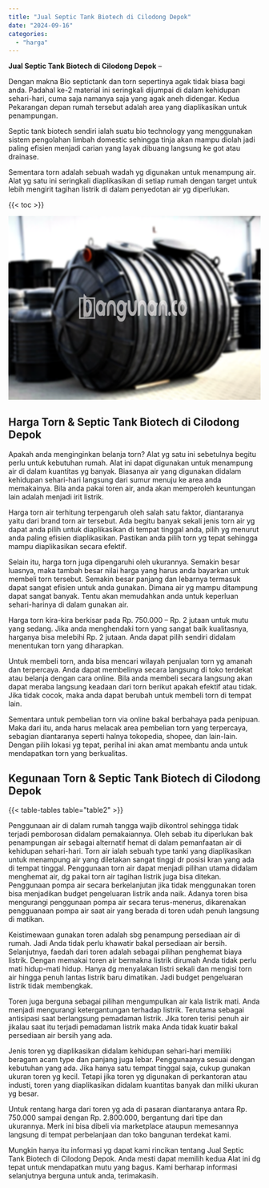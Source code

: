```yaml
---
title: "Jual Septic Tank Biotech di Cilodong Depok"
date: "2024-09-16"
categories: 
  - "harga"
---
```


**Jual Septic Tank Biotech di Cilodong Depok** –

Dengan makna Bio septictank dan torn sepertinya agak tidak biasa bagi anda. Padahal ke-2 material ini seringkali dijumpai di dalam kehidupan sehari-hari, cuma saja namanya saja yang agak aneh didengar. Kedua Pekarangan depan rumah tersebut adalah area yang diaplikasikan untuk penampungan.

Septic tank biotech sendiri ialah suatu bio technology yang menggunakan sistem pengolahan limbah domestic sehingga tinja akan mampu diolah jadi paling efisien menjadi carian yang layak dibuang langsung ke got atau drainase.

Sementara torn adalah sebuah wadah yg digunakan untuk menampung air. Alat yg satu ini seringkali diaplikasikan di setiap rumah dengan target untuk lebih mengirit tagihan listrik di dalam penyedotan air yg diperlukan.

{{< toc >}}

![Jual Septic Tank Biotech di Cilodong Depok](/images/jual-bio-septictank-35.png)

## Harga Torn & Septic Tank Biotech di Cilodong Depok

Apakah anda menginginkan belanja torn? Alat yg satu ini sebetulnya begitu perlu untuk kebutuhan rumah. Alat ini dapat digunakan untuk menampung air di dalam kuantitas yg banyak. Biasanya air yang digunakan didalam kehidupan sehari-hari langsung dari sumur menuju ke area anda memakainya. Bila anda pakai toren air, anda akan memperoleh keuntungan lain adalah menjadi irit listrik.

Harga torn air terhitung terpengaruh oleh salah satu faktor, diantaranya yaitu dari brand torn air tersebut. Ada begitu banyak sekali jenis torn air yg dapat anda pilih untuk diaplikasikan di tempat tinggal anda, pilih yg menurut anda paling efisien diaplikasikan. Pastikan anda pilih torn yg tepat sehingga mampu diaplikasikan secara efektif.

Selain itu, harga torn juga dipengaruhi oleh ukurannya. Semakin besar luasnya, maka tambah besar nilai harga yang harus anda bayarkan untuk membeli torn tersebut. Semakin besar panjang dan lebarnya termasuk dapat sangat efisien untuk anda gunakan. Dimana air yg mampu ditampung dapat sangat banyak. Tentu akan memudahkan anda untuk keperluan sehari-harinya di dalam gunakan air.

Harga torn kira-kira berkisar pada Rp. 750.000 – Rp. 2 jutaan untuk mutu yang sedang. Jika anda menghendaki torn yang sangat baik kualitasnya, harganya bisa melebihi Rp. 2 jutaan. Anda dapat pilih sendiri didalam menentukan torn yang diharapkan.

Untuk membeli torn, anda bisa mencari wilayah penjualan torn yg amanah dan terpercaya. Anda dapat membelinya secara langsung di toko terdekat atau belanja dengan cara online. Bila anda membeli secara langsung akan dapat meraba langsung keadaan dari torn berikut apakah efektif atau tidak. Jika tidak cocok, maka anda dapat berubah untuk membeli torn di tempat lain.

Sementara untuk pembelian torn via online bakal berbahaya pada penipuan. Maka dari itu, anda harus melacak area pembelian torn yang terpercaya, sebagian diantaranya seperti halnya tokopedia, shopee, dan lain-lain. Dengan pilih lokasi yg tepat, perihal ini akan amat membantu anda untuk mendapatkan torn yang berkualitas.

## Kegunaan Torn & Septic Tank Biotech di Cilodong Depok

{{< table-tables table="table2" >}}

Penggunaan air di dalam rumah tangga wajib dikontrol sehingga tidak terjadi pemborosan didalam pemakaiannya. Oleh sebab itu diperlukan bak penampungan air sebagai alternatif hemat di dalam pemanfaatan air di kehidupan sehari-hari. Torn air ialah sebuah type tanki yang diaplikasikan untuk menampung air yang diletakan sangat tinggi dr posisi kran yang ada di tempat tinggal. Penggunaan torn air dapat menjadi pilihan utama didalam menghemat air, dg pakai torn air tagihan listrik juga bisa ditekan. Penggunaan pompa air secara berkelanjutan jika tidak menggunakan toren bisa menjadikan budget pengeluaran listrik anda naik. Adanya toren bisa mengurangi penggunaan pompa air secara terus-menerus, dikarenakan pengguanaan pompa air saat air yang berada di toren udah penuh langsung di matikan.

Keistimewaan gunakan toren adalah sbg penampung persediaan air di rumah. Jadi Anda tidak perlu khawatir bakal persediaan air bersih. Selanjutnya, faedah dari toren adalah sebagai pilihan penghemat biaya listrik. Dengan memakai toren air bermakna listrik dirumah Anda tidak perlu mati hidup-mati hidup. Hanya dg menyalakan listri sekali dan mengisi torn air hingga penuh lantas listrik baru dimatikan. Jadi budget pengeluaran listrik tidak membengkak.

Toren juga berguna sebagai pilihan mengumpulkan air kala listrik mati. Anda menjadi mengurangi ketergantungan terhadap listrik. Terutama sebagai antisipasi saat berlangsung pemadaman listrik. Jika toren terisi penuh air jikalau saat itu terjadi pemadaman listrik maka Anda tidak kuatir bakal persediaan air bersih yang ada.

Jenis toren yg diaplikasikan didalam kehidupan sehari-hari memiliki beragam acam type dan panjang juga lebar. Penggunaanya sesuai dengan kebutuhan yang ada. Jika hanya satu tempat tinggal saja, cukup gunakan ukuran toren yg kecil. Tetapi jika toren yg digunakan di perkantoran atau industi, toren yang diaplikasikan didalam kuantitas banyak dan miliki ukuran yg besar.

Untuk rentang harga dari toren yg ada di pasaran diantaranya antara Rp. 750.000 sampai dengan Rp. 2.800.000, bergantung dari tipe dan ukurannya. Merk ini bisa dibeli via marketplace ataupun memesannya langsung di tempat perbelanjaan dan toko bangunan terdekat kami.

Mungkin hanya itu informasi yg dapat kami rincikan tentang Jual Septic Tank Biotech di Cilodong Depok. Anda mesti dapat memilih kedua Alat ini dg tepat untuk mendapatkan mutu yang bagus. Kami berharap informasi selanjutnya berguna untuk anda, terimakasih.
